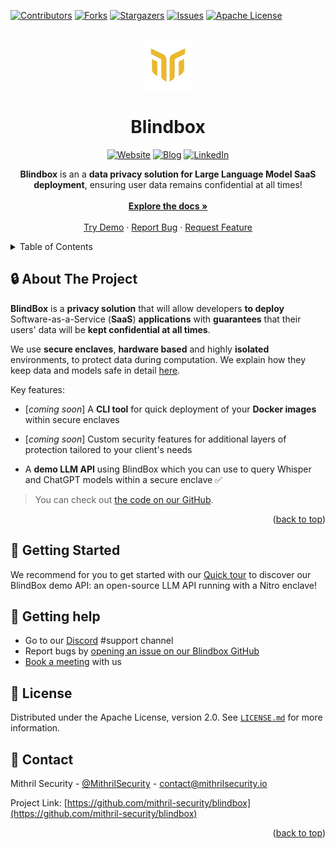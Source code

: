 <a name="readme-top"></a>

[![Contributors][contributors-shield]][contributors-url]
[![Forks][forks-shield]][forks-url]
[![Stargazers][stars-shield]][stars-url]
[![Issues][issues-shield]][issues-url]
[![Apache License][license-shield]][license-url]


<!-- PROJECT LOGO -->
<br />
<div align="center">
  <a href="https://github.com/mithril-security/blindbox">
    <img src="https://github.com/mithril-security/blindai/raw/main/docs/assets/logo.png" alt="Logo" width="80" height="80">
  </a>

<h1 align="center">Blindbox</h1>

[![Website][website-shield]][website-url]
[![Blog][blog-shield]][blog-url]
[![LinkedIn][linkedin-shield]][linkedin-url]

  <p align="center">
    <b>Blindbox</b> is an a <b>data privacy solution for Large Language Model SaaS deployment</b>, ensuring user data remains confidential at all times!
	<br /><br />
    <a href="https://blindbox.mithrilsecurity.io/en/latest"><strong>Explore the docs »</strong></a>
    <br />
    <br />
    <a href="https://blindbox.mithrilsecurity.io/en/latest/docs/getting-started/quick-tour/">Try Demo</a>
    ·
    <a href="https://github.com/mithril-security/blindbox/issues">Report Bug</a>
    ·
    <a href="https://github.com/mithril-security/blindbox/issues">Request Feature</a>
  </p>
</div>



<!-- TABLE OF CONTENTS -->
<details>
  <summary>Table of Contents</summary>
  <ol>
    <li>
      <a href="#-about-the-project">About The Project</a>
      <ul>
        <li><a href="#built-with">Built With</a></li>
      </ul>
    </li>
    <li>
      <a href="#-getting-started">Getting Started</a>
      <ul>
        <li><a href="#blindbox-api">Blindbox API</a></li>
        <li><a href="#blindbox-core">Blindbox Core</a></li>
      </ul>
    </li>
    <li><a href="#-usage">Usage</a></li>
    <li><a href="#-getting-help">Getting Help</a></li>
    <li><a href="#-license">License</a></li>
    <li><a href="#-contact">Contact</a></li>
  </ol>
</details>

<!-- ABOUT THE PROJECT -->
## 🔒 About The Project

**BlindBox** is a **privacy solution** that will allow developers **to deploy** Software-as-a-Service (**SaaS**) **applications** with **guarantees** that their users' data will be **kept confidential at all times**. 

We use **secure enclaves**, **hardware based** and highly **isolated** environments, to protect data during computation. We explain how they keep data and models safe in detail [here](./docs/docs/getting-started/confidential_computing.md).

Key features:

+ [*coming soon*] A **CLI tool** for quick deployment of your **Docker images** within secure enclaves

+ [*coming soon*] Custom security features for additional layers of protection tailored to your client's needs

+ A **demo LLM API** using BlindBox which you can use to query Whisper and ChatGPT models within a secure enclave ✅

> You can check out [the code on our GitHub](https://github.com/mithril-security/blindbox/).

<p align="right">(<a href="#readme-top">back to top</a>)</p>

<!-- GETTING STARTED -->
## 🚀 Getting Started

We recommend for you to get started with our [Quick tour](https://blindbox.mithrilsecurity.io/en/latest/docs/getting-started/quick-tour/) to discover our BlindBox demo API: an open-source LLM API running with a Nitro enclave!

<!-- GETTING HELP -->
## 🙋 Getting help

* Go to our [Discord](https://discord.com/invite/TxEHagpWd4) #support channel
* Report bugs by [opening an issue on our Blindbox GitHub](https://github.com/mithril-security/blindbox/issues)
* [Book a meeting](https://calendly.com/contact-mithril-security/15mins?month=2023-03) with us


<!-- LICENSE -->
## 📜 License

Distributed under the Apache License, version 2.0. See [`LICENSE.md`](https://www.apache.org/licenses/LICENSE-2.0) for more information.


<!-- CONTACT -->
## 📇 Contact

Mithril Security - [@MithrilSecurity](https://twitter.com/MithrilSecurity) - contact@mithrilsecurity.io

Project Link: [https://github.com/mithril-security/blindbox](https://github.com/mithril-security/blindbox)

<p align="right">(<a href="#readme-top">back to top</a>)</p>

<!-- MARKDOWN LINKS & IMAGES -->
<!-- https://github.com/alexandresanlim/Badges4-README.md-Profile#-blog- -->
[contributors-shield]: https://img.shields.io/github/contributors/mithril-security/blindbox.svg?style=for-the-badge
[contributors-url]: https://github.com/mithril-security/blindbox/graphs/contributors
[forks-shield]: https://img.shields.io/github/forks/mithril-security/blindbox.svg?style=for-the-badge
[forks-url]: https://github.com/mithril-security/blindbox/network/members
[stars-shield]: https://img.shields.io/github/stars/mithril-security/blindbox.svg?style=for-the-badge
[stars-url]: https://github.com/mithril-security/blindbox/stargazers
[issues-shield]: https://img.shields.io/github/issues/mithril-security/blindbox.svg?style=for-the-badge
[issues-url]: https://github.com/mithril-security/blindbox/issues
[license-shield]: https://img.shields.io/github/license/mithril-security/blindbox.svg?style=for-the-badge
[license-url]: https://github.com/mithril-security/blindbox/blob/master/LICENSE.txt
[linkedin-shield]: https://img.shields.io/badge/-Jobs-black.svg?style=for-the-badge&logo=linkedin&colorB=555
[linkedin-url]: https://www.linkedin.com/company/mithril-security-company/
[website-url]: https://www.mithrilsecurity.io
[website-shield]: https://img.shields.io/badge/website-000000?style=for-the-badge&colorB=555
[blog-url]: https://blog.mithrilsecurity.io/
[blog-shield]: https://img.shields.io/badge/Blog-000?style=for-the-badge&logo=ghost&logoColor=yellow&colorB=555
[product-screenshot]: images/screenshot.png
[Python]: https://img.shields.io/badge/Python-FFD43B?style=for-the-badge&logo=python&logoColor=blue
[Python-url]: https://www.python.org/
[Rust]: https://img.shields.io/badge/rust-FFD43B?style=for-the-badge&logo=rust&logoColor=black
[Rust-url]: https://www.rust-lang.org/fr
[Intel-SGX]: https://img.shields.io/badge/SGX-FFD43B?style=for-the-badge&logo=intel&logoColor=black
[Intel-sgx-url]: https://www.intel.fr/content/www/fr/fr/architecture-and-technology/software-guard-extensions.html
[Tract]: https://img.shields.io/badge/Tract-FFD43B?style=for-the-badge
[tract-url]: https://github.com/mithril-security/tract/tree/6e4620659837eebeaba40ab3eeda67d33a99c7cf

<!-- Done using https://github.com/othneildrew/Best-README-Template -->
